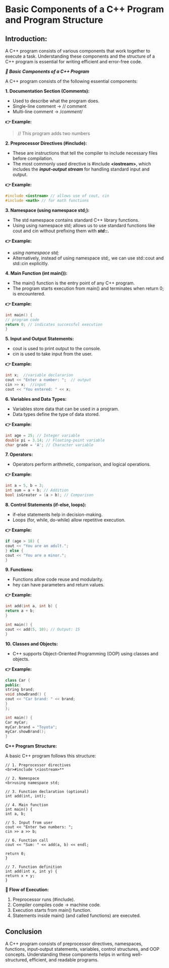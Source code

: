 # Basic Components of a C++ Program and Program Structure

## **Introduction:**

A C++ program consists of various components that work together to execute a task. Understanding these components and the structure of a C++ program is essential for writing efficient and error-free code.

***🔹 Basic Components of a C++ Program***

A C++ program consists of the following essential components:

**1. Documentation Section (Comments):**

- Used to describe what the program does.
- Single-line comment → // comment
- Multi-line comment → /*comment*/

**👉 Example:**

>// This program adds two numbers

**2. Preprocessor Directives (#include):**

- These are instructions that tell the compiler to include necessary files before compilation.
- The most commonly used directive is #include **\<iostream>**, which includes the ***input-output stream*** for handling standard input and output.

**👉 Example:**

```C++
#include <iostream> // allows use of cout, cin
#include <math> // for math functions
```

**3. Namespace (using namespace std;):**

- The std namespace contains standard C++ library functions.
- Using using namespace std; allows us to use standard functions like cout and cin without prefixing them with ***std::.***

**👉 Example:**

- *using namespace std;*
- Alternatively, instead of using namespace std;, we can use std::cout and std::cin explicitly.

**4. Main Function (int main()):**

- The main() function is the entry point of any C++ program.
- The program starts execution from main() and terminates when return 0; is encountered.

**👉 Example:**

```C++
int main() {
// program code
return 0; // indicates successful execution
}
```

**5. Input and Output Statements:**

- cout is used to print output to the console.
- cin is used to take input from the user.

**👉 Example:**

```C++
int x;  //variable declararion
cout << "Enter a number: ";  // output
cin >> x;  //input
cout << "You entered: " << x;
```

**6. Variables and Data Types:**

- Variables store data that can be used in a program.
- Data types define the type of data stored.

**👉 Example:**

```C++
int age = 25; // Integer variable
double pi = 3.14; // Floating-point variable
char grade = 'A'; // Character variable
```

**7. Operators:**

- Operators perform arithmetic, comparison, and logical operations.

**👉 Example:**

```c++
int a = 5, b = 3;
int sum = a + b; // Addition
bool isGreater = (a > b); // Comparison
```

**8. Control Statements (if-else, loops):**

- if-else statements help in decision-making.
- Loops (for, while, do-while) allow repetitive execution.

**👉 Example:**

```c++
if (age > 18) {
cout << "You are an adult.";
} else {
cout << "You are a minor.";
}
```

**9. Functions:**

- Functions allow code reuse and modularity.
- hey can have parameters and return values.

**👉 Example:**

```c++
int add(int a, int b) {
return a + b;
}

int main() {
cout << add(5, 10); // Output: 15
}
```

**10. Classes and Objects:**

- C++ supports Object-Oriented Programming (OOP) using classes and objects.

**👉 Example:**

```c++
class Car {
public:
string brand;
void showBrand() {
cout << "Car brand: " << brand;
}
};

int main() {
Car myCar;
myCar.brand = "Toyota";
myCar.showBrand();
}
```

**C++ Program Structure:**

A basic C++ program follows this structure:

```
// 1. Preprocessor directives
<br>#include \<iostream>**

// 2. Namespace
<br>using namespace std;

// 3. Function declaration (optional)
int add(int, int);

// 4. Main function
int main() {
int a, b;

// 5. Input from user
cout << "Enter two numbers: ";
cin >> a >> b;

// 6. Function call
cout << "Sum: " << add(a, b) << endl;

return 0;
}

// 7. Function definition
int add(int x, int y) {
return x + y;
}
```

**🔹 Flow of Execution:**

1. Preprocessor runs (#include).
2. Compiler compiles code → machine code.
3. Execution starts from main() function.
4. Statements inside main() (and called functions) are executed.

## Conclusion

A C++ program consists of preprocessor directives, namespaces, functions, input-output statements, variables, control structures, and OOP concepts. Understanding these components helps in writing well-structured, efficient, and readable programs.
